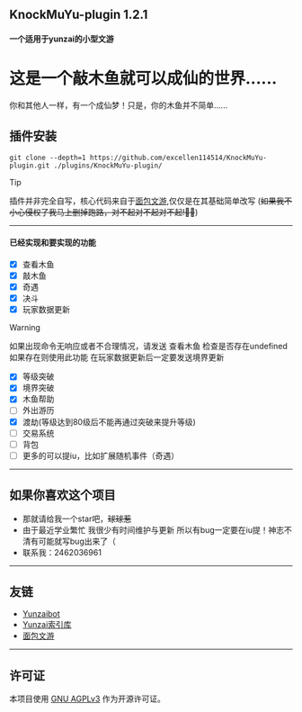## KnockMuYu-plugin 1.2.1
#### 一个适用于yunzai的小型文游

# 这是一个敲木鱼就可以成仙的世界......
你和其他人一样，有一个成仙梦！只是，你的木鱼并不简单......

## 插件安装
```
git clone --depth=1 https://github.com/excellen114514/KnockMuYu-plugin.git ./plugins/KnockMuYu-plugin/
```
> [!TIP]
> 插件并非完全自写，核心代码来自于[面包文游](https://gitee.com/Tloml-Starry/Bread-Shop),仅仅是在其基础简单改写
> (~~如果我不小心侵权了我马上删掉跑路，对不起对不起对不起!🙏🙏~~)
---
#### 已经实现和要实现的功能
- [x] 查看木鱼
- [x] 敲木鱼
- [x] 奇遇
- [x] 决斗 
- [x] 玩家数据更新
>[!WARNING]
>如果出现命令无响应或者不合理情况，请发送 查看木鱼 检查是否存在undefined 如果存在则使用此功能
>在玩家数据更新后一定要发送境界更新
- [x] 等级突破
- [x] 境界突破 
- [x] 木鱼帮助
- [ ] 外出游历
- [x] 渡劫(等级达到80级后不能再通过突破来提升等级)
- [ ] 交易系统
- [ ] 背包
- [ ] 更多的可以提iu，比如扩展随机事件（奇遇）
---
## 如果你喜欢这个项目
- 那就请给我一个star吧，~~球球惹~~
- 由于最近学业繁忙 我很少有时间维护与更新 所以有bug一定要在iu提！神志不清有可能就写bug出来了（
- 联系我：2462036961
---
## 友链
- [Yunzaibot](https://gitee.com/Le-niao/Yunzai-Bot)
- [Yunzai索引库](https://github.com/yhArcadia/Yunzai-Bot-plugins-index)
- [面包文游](https://gitee.com/Tloml-Starry/Bread-Shop)
---
## 许可证

本项目使用 [GNU AGPLv3](https://choosealicense.com/licenses/agpl-3.0/) 作为开源许可证。

